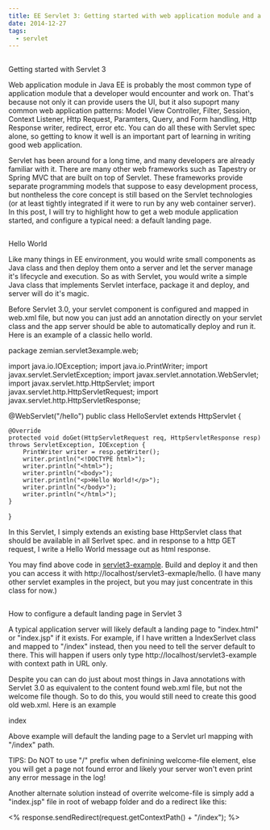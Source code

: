 ```yaml
---
title: EE Servlet 3: Getting started with web application module and a landing page
date: 2014-12-27
tags:
  - servlet
---
```


## 
Getting started with Servlet 3

Web application module in Java EE is probably the most common type of application module that a developer would encounter and work on. That's because not only it can provide users the UI, but it also supoprt many common web application patterns: Model View Controller, Filter, Session, Context Listener, Http Request, Paramters, Query, and Form handling, Http Response writer, redirect, error etc. You can do all these with Servlet spec alone, so getting to know it well is an important part of learning in writing good web application.

Servlet has been around for a long time, and many developers are already familiar with it. There are many other web frameworks such as Tapestry or Spring MVC that are built on top of Servlet. These frameworks provide separate programming models that suppose to easy development process, but nontheless the core concept is still based on the Servlet technologies (or at least tightly integrated if it were to run by any web container server). In this post, I will try to highlight how to get a web module application started, and configure a typical need: a default landing page.

## 
Hello World

Like many things in EE environment, you would write small components as Java class and then deploy them onto a server and let the server manage it's lifecycle and execution. So as with Servlet, you would write a simple Java class that implements Servlet interface, package it and deploy, and server will do it's magic.

Before Servlet 3.0, your servlet component is configured and mapped in web.xml file, but now you can just add an annotation directly on your servlet class and the app server should be able to automatically deploy and run it. Here is an example of a classic hello world.

package zemian.servlet3example.web;

import java.io.IOException;
import java.io.PrintWriter;
import javax.servlet.ServletException;
import javax.servlet.annotation.WebServlet;
import javax.servlet.http.HttpServlet;
import javax.servlet.http.HttpServletRequest;
import javax.servlet.http.HttpServletResponse;

@WebServlet("/hello")
public class HelloServlet extends HttpServlet {

    @Override
    protected void doGet(HttpServletRequest req, HttpServletResponse resp) throws ServletException, IOException {
        PrintWriter writer = resp.getWriter();
        writer.println("<!DOCTYPE html>");
        writer.println("<html>");
        writer.println("<body>");
        writer.println("<p>Hello World!</p>");
        writer.println("</body>");
        writer.println("</html>");
    }
}

In this Servlet, I simply extends an existing base 
HttpServlet class that should be available in all Serlvet spec. and in 
response to a http GET request, I write a Hello World message out 
as html response.

You may find above code in  [servlet3-example](https://github.com/saltnlight5/java-ee6-examples/tree/master/servlet3-example). Build and deploy it and then you can access it with http://localhost/servlet3-exmaple/hello. (I have many other servlet examples in the project, but you may just concentrate in this class for now.)

## 
How to configure a default landing page in Servlet 3 

A typical application server will likely default a landing page to "index.html" or "index.jsp" if it exists. For example, if I have written a IndexSerlvet class and mapped to "/index" instead, then you need to tell the server default to there. This will happen if users only type http://localhost/servlet3-example with context path in URL only.

Despite you can can do just about most things in Java annotations with Servlet 3.0 as equivalent to the content found web.xml file, but not the welcome file though. So to do this, you would still need to create this good old web.xml. Here is an example

<web-app xmlns:xsi="http://www.w3.org/2001/XMLSchema-instance"
         xsi:schemaLocation="http://java.sun.com/xml/ns/javaee http://java.sun.com/xml/ns/javaee/web-app_3_0.xsd" 
         version="3.0">
    <welcome-file-list>
        <welcome-file>index</welcome-file>
    </welcome-file-list>
</web-app>

Above example will default the landing page to a Servlet url mapping with "/index" path.

TIPS: Do NOT to use "/" prefix when definining welcome-file element, else you will get a page not found error and likely your server won't even print any error message in the log! 

Another alternate solution instead of overrite welcome-file is simply add a "index.jsp" file in root of webapp folder and do a redirect like this:

<% response.sendRedirect(request.getContextPath() + "/index"); %>